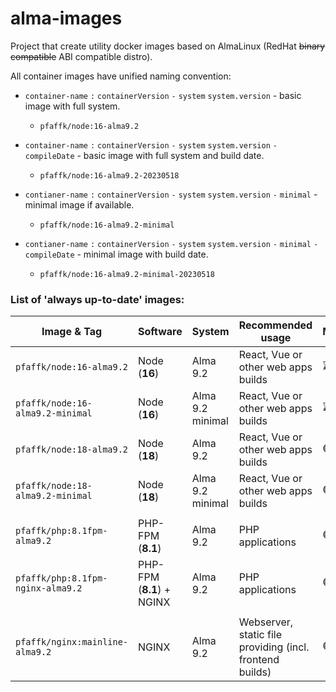 # alma-images
Project that create utility docker images based on AlmaLinux (RedHat ~~binary compatible~~ ABI compatible distro).

All container images have unified naming convention:
- `container-name` `:` `containerVersion` `-` `system` `system.version` - basic image with full system.
  - `pfaffk/node:16-alma9.2`
 
- `container-name` `:` `containerVersion` `-` `system` `system.version` `-` `compileDate` - basic image with full system and build date.
  - `pfaffk/node:16-alma9.2-20230518`

- `contianer-name` `:` `containerVersion` `-` `system` `system.version` `-` `minimal` - minimal image if available.
  - `pfaffk/node:16-alma9.2-minimal`  
 
- `contianer-name` `:` `containerVersion` `-` `system` `system.version` `-` `minimal` `-` `compileDate` - minimal image with build date.
  - `pfaffk/node:16-alma9.2-minimal-20230518`

### List of 'always up-to-date' images:
| Image & Tag                       | Software      | System           | Recommended usage | Maintained | 
|-----------------------------------|---------------|------------------|-------------------|------------|
| `pfaffk/node:16-alma9.2`          | Node (**16**) | Alma 9.2         | React, Vue or other web apps builds | :hourglass:    | 
| `pfaffk/node:16-alma9.2-minimal`  | Node (**16**) | Alma 9.2 minimal | React, Vue or other web apps builds | :hourglass:    | 
| `pfaffk/node:18-alma9.2`          | Node (**18**) | Alma 9.2         | React, Vue or other web apps builds | :green_circle: |
| `pfaffk/node:18-alma9.2-minimal`  | Node (**18**) | Alma 9.2 minimal | React, Vue or other web apps builds | :green_circle: | 
| | | | |
| `pfaffk/php:8.1fpm-alma9.2`       | PHP-FPM (**8.1**)         | Alma 9.2 | PHP applications | :green_circle: |
| `pfaffk/php:8.1fpm-nginx-alma9.2` | PHP-FPM (**8.1**) + NGINX | Alma 9.2 | PHP applications | :green_circle: |
| | | | |
| `pfaffk/nginx:mainline-alma9.2`   | NGINX         | Alma 9.2         | Webserver, static file providing (incl. frontend builds)  | :green_circle: |